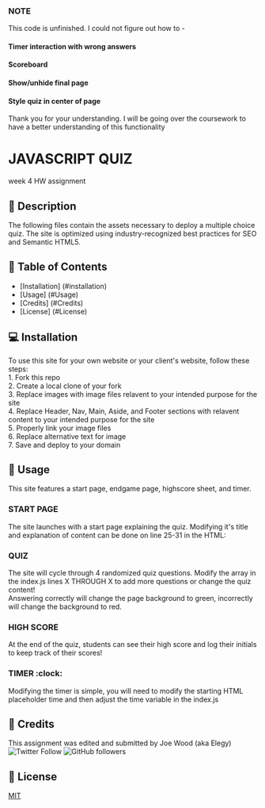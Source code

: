 ### **NOTE** <br>
This code is unfinished. I could not figure out how to - <br>
#### Timer interaction with wrong answers
#### Scoreboard
#### Show/unhide final page
#### Style quiz in center of page <br>
Thank you for your understanding. I will be going over the coursework to have a better understanding of this functionality

# JAVASCRIPT QUIZ
week 4 HW assignment

## :newspaper: Description 
The following files contain the assets necessary to deploy a multiple choice quiz. The site is optimized using industry-recognized best practices for SEO and Semantic HTML5.

## :bookmark_tabs: Table of Contents 

* [Installation] (#installation)
* [Usage] (#Usage)
* [Credits] (#Credits)
* [License] (#License)

## :computer: Installation 

To use this site for your own website or your client's website, follow these steps: <br>
    1. Fork this repo <br>
    2. Create a local clone of your fork <br>
    3. Replace images with image files relavent to your intended purpose for the site <br>
    4. Replace Header, Nav, Main, Aside, and Footer sections with relavent content to your intended purpose for the site <br>
    5. Properly link your image files <br>
    6. Replace alternative text for image<br>
    7. Save and deploy to your domain<br>

## :floppy_disk: Usage
This site features a start page, endgame page, highscore sheet, and timer. <br>

### START PAGE <br>
The site launches with a start page explaining the quiz. Modifying it's title and explanation of content can be done on line 25-31 in the HTML:<br>
### QUIZ <br>
The site will cycle through 4 randomized quiz questions. Modify the array in the index.js lines X THROUGH X to add more questions or change the quiz content! <br>
Answering correctly will change the page background to green, incorrectly will change the background to red. <br>
### HIGH SCORE <br>
At the end of the quiz, students can see their high score and log their initials to keep track of their scores! <br>
### TIMER :clock: <br>
Modifying the timer is simple, you will need to modify the starting HTML placeholder time and then adjust the time variable in the index.js

## :card_index: Credits 

This assignment was edited and submitted by Joe Wood (aka Elegy) <br>
<img alt="Twitter Follow" src="https://img.shields.io/twitter/follow/xx_elegy_xx_?label=Elegy&style=social">
<img alt="GitHub followers" src="https://img.shields.io/github/followers/xxelegyxx?label=Follow&style=social">

## :ticket: License 

[MIT](https://choosealicense.com/licenses/mit/)

